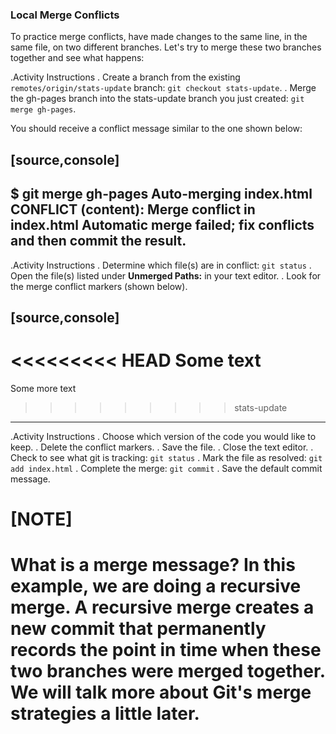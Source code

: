 ### Local Merge Conflicts

To practice merge conflicts, have made changes to the same line, in the same file, on two different branches. Let's try to merge these two branches together and see what happens:

.Activity Instructions
. Create a branch from the existing `remotes/origin/stats-update` branch: `git checkout stats-update`.
. Merge the gh-pages branch into the stats-update branch you just created: `git merge gh-pages`.

You should receive a conflict message similar to the one shown below:

[source,console]
----
$ git merge gh-pages
Auto-merging index.html
CONFLICT (content): Merge conflict in index.html
Automatic merge failed; fix conflicts and then commit the result.
----

.Activity Instructions
. Determine which file(s) are in conflict: `git status`
. Open the file(s) listed under **Unmerged Paths:** in your text editor.
. Look for the merge conflict markers (shown below).

[source,console]
----
<<<<<<<<< HEAD
Some text
=========
Some more text
>>>>>>>>> stats-update
----


.Activity Instructions
. Choose which version of the code you would like to keep.
. Delete the conflict markers.
. Save the file.
. Close the text editor.
. Check to see what git is tracking: `git status`
. Mark the file as resolved: `git add index.html`
. Complete the merge: `git commit`
. Save the default commit message.

[NOTE]
====
What is a merge message? In this example, we are doing a recursive merge. A recursive merge creates a new commit that permanently records the point in time when these two branches were merged together. We will talk more about Git's merge strategies a little later.
====
